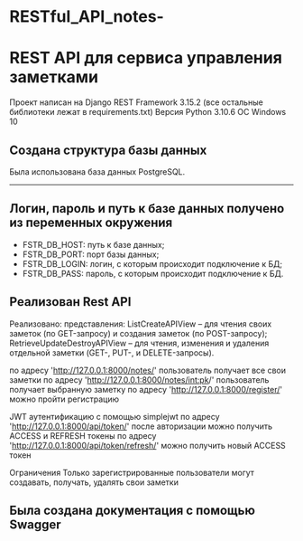 # RESTful_API_notes-

# REST API для сервиса управления заметками
Проект написан на Django REST Framework 3.15.2 (все остальные библиотеки лежат в requirements.txt)
Версия Python 3.10.6
ОС Windows 10


## Создана структура базы данных
Была использована база данных PostgreSQL.
***
## Логин, пароль и путь к базе данных получено из переменных окружения
* FSTR_DB_HOST: путь к базе данных;
* FSTR_DB_PORT: порт базы данных;
* FSTR_DB_LOGIN: логин, с которым происходит подключение к БД;
* FSTR_DB_PASS: пароль, с которым происходит подключение к БД.
  
## Реализован Rest API


Реализовано:
      представления:
                ListCreateAPIView – для чтения своих заметок (по GET-запросу) и создания заметок (по POST-запросу);
                RetrieveUpdateDestroyAPIView – для чтения, изменения и удаления отдельной заметки (GET-, PUT-, и DELETE-запросы).

по адресу 'http://127.0.0.1:8000/notes/' пользователь получает все свои заметки
по адресу 'http://127.0.0.1:8000/notes/<int:pk>/' пользователь получает выбранную заметку
по адресу 'http://127.0.0.1:8000/register/' можно пройти регистрацию


JWT аутентификацию с помощью simplejwt
по адресу 'http://127.0.0.1:8000/api/token/' после авторизации можно получить ACCESS и REFRESH токены
по адресу 'http://127.0.0.1:8000/api/token/refresh/' можно получить новый ACCESS токен


Ограничения
Только зарегистрированные пользователи могут создавать, получать, удалять свои заметки

## Была создана документация с помощью Swagger

